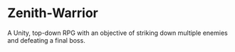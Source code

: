 # Zenith-Warrior
A Unity, top-down RPG with an objective of striking down multiple enemies and defeating a final boss. 
